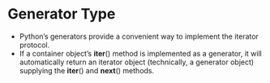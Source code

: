 # Generator Type
- Python’s generators provide a convenient way to implement the iterator protocol.
- If a container object’s __iter__() method is implemented as a generator, it will automatically return an iterator object (technically, a generator object) supplying the __iter__() and __next__() methods.